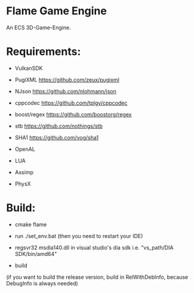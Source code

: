 # Flame Game Engine
An ECS 3D-Game-Engine.

# Requirements:

- VulkanSDK

- PugiXML https://github.com/zeux/pugixml

- NJson https://github.com/nlohmann/json

- cppcodec https://github.com/tplgy/cppcodec

- boost/regex https://github.com/boostorg/regex

- stb https://github.com/nothings/stb

- SHA1 https://github.com/vog/sha1

- OpenAL

- LUA

- Assimp

- PhysX

# Build:

- cmake flame

- run ./set_env.bat (then you need to restart your IDE)

- regsvr32 msdia140.dll in visual studio's dia sdk i.e. "vs_path/DIA SDK/bin/amd64"

- build

(if you want to build the release version, build in RelWithDebInfo, because DebugInfo is always needed)
